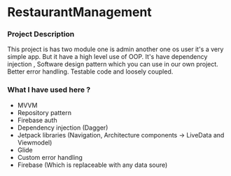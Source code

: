 # RestaurantManagement

### Project Description
This project is has two module one is admin another one os user it's a very simple app. But it have a high level use of OOP. It's have dependency injection , Software design pattern which you can use in our own project. Better error handling. Testable code and loosely coupled.

### What I have used here ?
* MVVM
* Repository pattern
* Firebase auth
* Dependency injection (Dagger)
* Jetpack libraries (Navigation, Architecture components -> LiveData and Viewmodel)
* Glide
* Custom error handling
* Firebase (Which is replaceable with any data soure)
